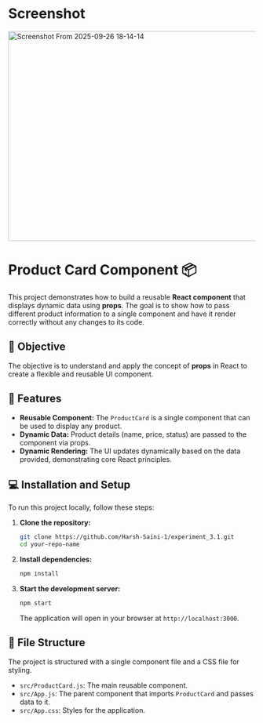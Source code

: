 # Screenshot

<img width="815" height="428" alt="Screenshot From 2025-09-26 18-14-14" src="https://github.com/user-attachments/assets/64617728-e210-47e9-b3d7-124bf8cb9656" />

# Product Card Component 📦

This project demonstrates how to build a reusable **React component** that displays dynamic data using **props**. The goal is to show how to pass different product information to a single component and have it render correctly without any changes to its code.

## 🚀 Objective
The objective is to understand and apply the concept of **props** in React to create a flexible and reusable UI component.

## 🌟 Features
* **Reusable Component:** The `ProductCard` is a single component that can be used to display any product.
* **Dynamic Data:** Product details (name, price, status) are passed to the component via props.
* **Dynamic Rendering:** The UI updates dynamically based on the data provided, demonstrating core React principles.

## 💻 Installation and Setup
To run this project locally, follow these steps:

1.  **Clone the repository:**
    ```bash
    git clone https://github.com/Harsh-Saini-1/experiment_3.1.git
    cd your-repo-name
    ```

2.  **Install dependencies:**
    ```bash
    npm install
    ```

3.  **Start the development server:**
    ```bash
    npm start
    ```
    The application will open in your browser at `http://localhost:3000`.

## 📁 File Structure
The project is structured with a single component file and a CSS file for styling.
-   `src/ProductCard.js`: The main reusable component.
-   `src/App.js`: The parent component that imports `ProductCard` and passes data to it.
-   `src/App.css`: Styles for the application.
